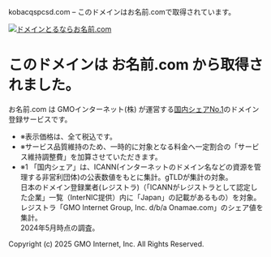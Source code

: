 kobacqspcsd.com – このドメインはお名前.comで取得されています。




[![ドメインとるならお名前.com](//cache.img.gmo.jp/onamae/images/logo.svg)](https://www.onamae.com/)



このドメインは お名前.com から取得されました。
==========================

お名前.com は GMOインターネット(株) が運営する[国内シェアNo.1](#no1src)のドメイン登録サービスです。

* ※表示価格は、全て税込です。
* ※サービス品質維持のため、一時的に対象となる料金へ一定割合の「サービス維持調整費」を加算させていただきます。
* ※1 「国内シェア」は、ICANN(インターネットのドメイン名などの資源を管理する非営利団体)の公表数値をもとに集計。gTLDが集計の対象。  
  日本のドメイン登録業者(レジストラ)（「ICANNがレジストラとして認定した企業」一覧（InterNIC提供）内に「Japan」の記載があるもの）を対象。  
  レジストラ「GMO Internet Group, Inc. d/b/a Onamae.com」のシェア値を集計。  
  2024年5月時点の調査。


Copyright (c) 2025 GMO Internet, Inc. All Rights Reserved.